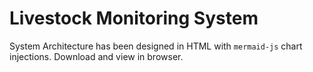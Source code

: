 # Livestock Monitoring System
System Architecture has been designed in HTML with `mermaid-js` chart injections. Download and view in browser.

